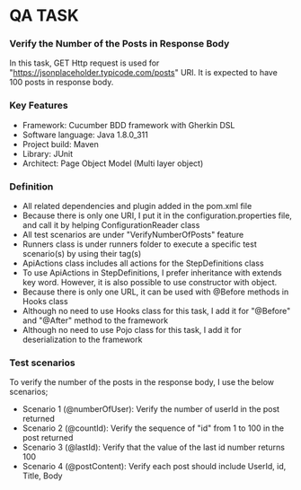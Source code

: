 # QA TASK
### Verify the Number of the Posts in Response Body

In this task, GET Http request is used for "https://jsonplaceholder.typicode.com/posts" URI. 
It is expected to have 100 posts in response body.

### Key Features

- Framework: Cucumber BDD framework with Gherkin DSL
- Software language: Java 1.8.0_311
- Project build: Maven
- Library: JUnit
- Architect: Page Object Model (Multi layer object)

### Definition

- All related dependencies and plugin added in the pom.xml file
- Because there is only one URI, I put it in the configuration.properties file, and call it by helping ConfigurationReader class
- All test scenarios are under "VerifyNumberOfPosts" feature
- Runners class is under runners folder to execute a specific test scenario(s) by using their tag(s)
- ApiActions class includes all actions for the StepDefinitions class
- To use ApiActions in StepDefinitions, I prefer inheritance with extends key word. However, it is also possible to use constructor with object. 
- Because there is only one URL, it can be used with @Before methods in Hooks class
- Although no need to use Hooks class for this task, I add it for "@Before" and "@After" method to the framework
- Although no need to use Pojo class for this task, I add it for deserialization to the framework

### Test scenarios

  To verify the number of the posts in the response body, I use the below scenarios;

- Scenario 1 (@numberOfUser): Verify the number of userId in the post returned
- Scenario 2 (@countId): Verify the sequence of "id" from 1 to 100 in the post returned
- Scenario 3 (@lastId): Verify that the value of the last id number returns 100
- Scenario 4 (@postContent): Verify each post should include UserId, id, Title, Body



